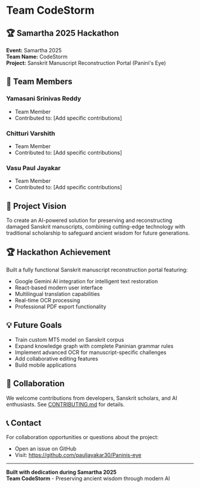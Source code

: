 # Team CodeStorm

## 🏆 Samartha 2025 Hackathon

**Event:** Samartha 2025  
**Team Name:** CodeStorm  
**Project:** Sanskrit Manuscript Reconstruction Portal (Panini's Eye)

## 👥 Team Members

### Yamasani Srinivas Reddy
- Team Member
- Contributed to: [Add specific contributions]

### Chitturi Varshith
- Team Member
- Contributed to: [Add specific contributions]

### Vasu Paul Jayakar
- Team Member
- Contributed to: [Add specific contributions]

## 🎯 Project Vision

To create an AI-powered solution for preserving and reconstructing damaged Sanskrit manuscripts, combining cutting-edge technology with traditional scholarship to safeguard ancient wisdom for future generations.

## 🏆 Hackathon Achievement

Built a fully functional Sanskrit manuscript reconstruction portal featuring:
- Google Gemini AI integration for intelligent text restoration
- React-based modern user interface
- Multilingual translation capabilities
- Real-time OCR processing
- Professional PDF export functionality

## 💡 Future Goals

- Train custom MT5 model on Sanskrit corpus
- Expand knowledge graph with complete Paninian grammar rules
- Implement advanced OCR for manuscript-specific challenges
- Add collaborative editing features
- Build mobile applications

## 🤝 Collaboration

We welcome contributions from developers, Sanskrit scholars, and AI enthusiasts. See [CONTRIBUTING.md](CONTRIBUTING.md) for details.

## 📞 Contact

For collaboration opportunities or questions about the project:
- Open an issue on GitHub
- Visit: https://github.com/pauljayakar30/Paninis-eye

---

**Built with dedication during Samartha 2025**  
**Team CodeStorm** - Preserving ancient wisdom through modern AI
